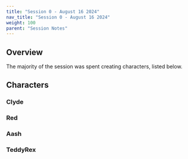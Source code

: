 ```yaml
---
title: "Session 0 - August 16 2024"
nav_title: "Session 0 - August 16 2024"
weight: 100
parent: "Session Notes"
---
```


## Overview

The majority of the session was spent creating characters, listed below.

## Characters

### Clyde

### Red

### Aash

### TeddyRex
